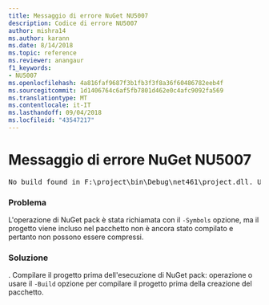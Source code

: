 ```yaml
---
title: Messaggio di errore NuGet NU5007
description: Codice di errore NU5007
author: mishra14
ms.author: karann
ms.date: 8/14/2018
ms.topic: reference
ms.reviewer: anangaur
f1_keywords:
- NU5007
ms.openlocfilehash: 4a816faf9687f3b1fb3f3f8a36f60486782eeb4f
ms.sourcegitcommit: 1d1406764c6af5fb7801d462e0c4afc9092fa569
ms.translationtype: MT
ms.contentlocale: it-IT
ms.lasthandoff: 09/04/2018
ms.locfileid: "43547217"
---
```

# <a name="nuget-error-nu5007"></a>Messaggio di errore NuGet NU5007
<pre>No build found in F:\project\bin\Debug\net461\project.dll. Use the -Build option or build the project.</pre>

### <a name="issue"></a>Problema

L'operazione di NuGet pack è stata richiamata con il `-Symbols` opzione, ma il progetto viene incluso nel pacchetto non è ancora stato compilato e pertanto non possono essere compressi.


### <a name="solution"></a>Soluzione

. Compilare il progetto prima dell'esecuzione di NuGet pack: operazione o usare il `-Build` opzione per compilare il progetto prima della creazione del pacchetto.

